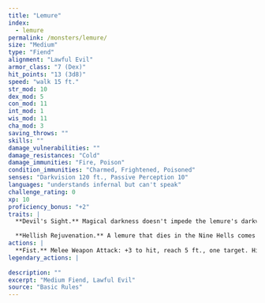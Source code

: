 ```yaml
---
title: "Lemure"
index:
  - lemure
permalink: /monsters/lemure/
size: "Medium"
type: "Fiend"
alignment: "Lawful Evil"
armor_class: "7 (Dex)"
hit_points: "13 (3d8)"
speed: "walk 15 ft."
str_mod: 10
dex_mod: 5
con_mod: 11
int_mod: 1
wis_mod: 11
cha_mod: 3
saving_throws: ""
skills: ""
damage_vulnerabilities: ""
damage_resistances: "Cold"
damage_immunities: "Fire, Poison"
condition_immunities: "Charmed, Frightened, Poisoned"
senses: "Darkvision 120 ft., Passive Perception 10"
languages: "understands infernal but can't speak"
challenge_rating: 0
xp: 10
proficiency_bonus: "+2"
traits: |
  **Devil's Sight.** Magical darkness doesn't impede the lemure's darkvision.

  **Hellish Rejuvenation.** A lemure that dies in the Nine Hells comes back to life with all its hit points in 1d10 days unless it is killed by a good-aligned creature with a bless spell cast on that creature or its remains are sprinkled with holy water.
actions: |
  **Fist.** Melee Weapon Attack: +3 to hit, reach 5 ft., one target. Hit: 2 (1d4) bludgeoning damage.  
legendary_actions: |
  
description: ""
excerpt: "Medium Fiend, Lawful Evil"
source: "Basic Rules"
---
```

